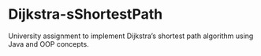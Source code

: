 # Dijkstra-sShortestPath
University assignment to implement Dijkstra’s shortest path algorithm using Java and OOP concepts.
